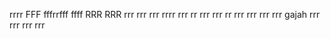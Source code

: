 rrrr
FFF
fffrrfff
ffff
RRR
RRR
rrr
rrr
rrr
rrrr
rrr
rr
rrr
rrr
rr
rrr
rrr
rrr
rrr
gajah
rrr
rrr
rrr
rrr
